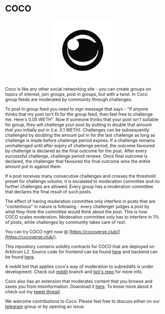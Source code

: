 # COCO

<p align='center'>
    <img src='./packages/frontend/public/coco-logo.png' alt='coco-logo' width="200" height="200" />
</p>

Coco is like any other social networking site - you can create groups on topics of interest, join groups, post in groups, but with a twist.
In Coco group feeds are moderated by community through challenges.

To post in group feed you need to sign message that says - "If anyone thinks that my post isn't fit for the group feed, then feel free to challenge me. Here's 0.05 WETH". Now if someone thinks that your post isn't suitable for group, they will challenge your post by putting in double that amount that you initially put in (i.e. 0.1 WETH). Challenges can be subsequently challenged by doubling the amount put in for the last challenge as long as challenge is made before challenge period expires. If a challenge remains unchallenged until after expiry of challenge period, the outcome favoured by challenge is declared as the final outcome for the post. After every successful challenge, challenge period renews. Once final outcome is declared, the challenger that favoured the final outcome wins the entire amount put in against them.

If a post receives many consecutive challenges and crosses the threshold preset for challenge volume, it is escalated to moderation committee and no further challenges are allowed. Every group has a moderation committee that declares the final result of such posts.

The effect of having moderation committee only interfere in posts that are "contentious" in nature is following - every challenger judges a post by what they think the committee would think about the post. This is how COCO scales moderation. Moderation committee only has to interfere in 1% of posts, while challenges by community takes care of rest.

You can try COCO right now @ [https://cocoverse.club/](https://cocoverse.club/).

This repository contains solidity contracts for COCO that are deployed on Arbitrum L2. Source code for frontend can be found [here](https://github.com/Janmajayamall/coco-frontend) and backend can be found [here](https://github.com/Janmajayamall/coco-backend).

A reddit bot that applies coco's way of moderation to subreddits is under development. Check out [reddit](https://github.com/Janmajayamall/coco-contracts/tree/reddit) branch and [bot's repo](https://github.com/Janmajayamall/coco-reddit) for more info.

Coco also has an extension that moderates content that you browse and saves you from misinformation. Download it [here](https://chrome.google.com/webstore/detail/coco/kpfgklfbadbbhabhipedcpbbninnlnlc). To know more about it check out my [tweet thread](https://twitter.com/Janmajaya_mall/status/1501463658760912896).

We welcome contributions to Coco. Please feel free to discuss either on our [telegram](https://t.me/+A47HJeqh0-tlODI1) group or by opening an issue.
